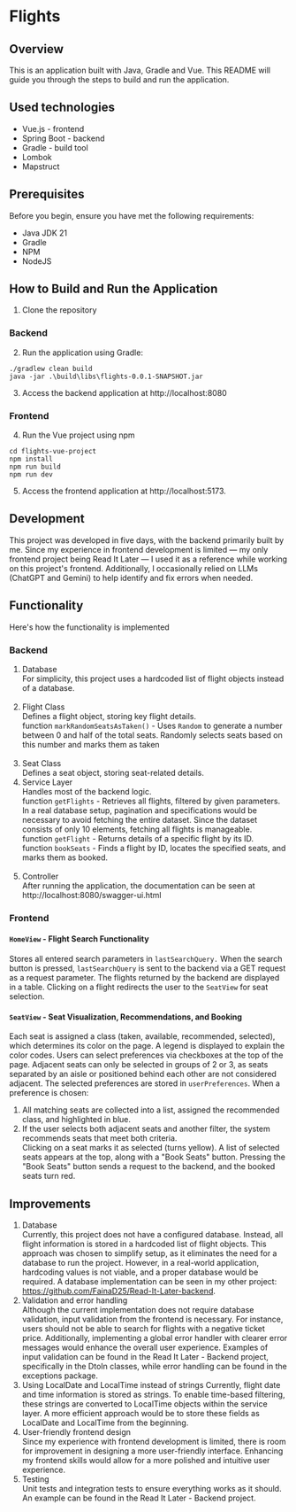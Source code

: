 # Flights

## Overview

This is an application built with Java, Gradle and Vue. This README will guide you through the steps to build and run the application.

## Used technologies

* Vue.js - frontend
* Spring Boot - backend
* Gradle - build tool
* Lombok
* Mapstruct

## Prerequisites

Before you begin, ensure you have met the following requirements:

- Java JDK 21
- Gradle
- NPM
- NodeJS

## How to Build and Run the Application

1. Clone the repository

### Backend

2. Run the application using Gradle:
```
./gradlew clean build
java -jar .\build\libs\flights-0.0.1-SNAPSHOT.jar
```
3. Access the backend application at http://localhost:8080

### Frontend

4. Run the Vue project using npm

```
cd flights-vue-project
npm install
npm run build
npm run dev
```

5. Access the frontend application at http://localhost:5173.


## Development

This project was developed in five days, with the backend primarily built by me. 
Since my experience in frontend development is limited — 
my only frontend project being Read It Later — 
I used it as a reference while working on this project's frontend. 
Additionally, I occasionally relied on LLMs (ChatGPT and Gemini) to help identify and fix errors when needed.


## Functionality
Here's how the functionality is implemented

### Backend
1. Database <br>
   For simplicity, this project uses a hardcoded list of flight objects instead of a database. <br> <br>
2. Flight Class <br>
   Defines a flight object, storing key flight details. <br>
function `markRandomSeatsAsTaken()` - Uses `Random` to generate a number between 0 and half of the total seats.
 Randomly selects seats based on this number and marks them as taken <br> <br>
3. Seat Class <br>
   Defines a seat object, storing seat-related details. <br>
4. Service Layer <br>
   Handles most of the backend logic. <br>
function `getFlights` - Retrieves all flights, filtered by given parameters.
   In a real database setup, pagination and specifications would be necessary to avoid fetching the entire dataset.
   Since the dataset consists of only 10 elements, fetching all flights is manageable. <br>
function `getFlight` -  Returns details of a specific flight by its ID. <br>
function `bookSeats` -  Finds a flight by ID, locates the specified seats, and marks them as booked. <br> <br>
5. Controller <br>
After running the application, the documentation can be seen at http://localhost:8080/swagger-ui.html

### Frontend
#### `HomeView` - Flight Search Functionality
Stores all entered search parameters in `lastSearchQuery.`
When the search button is pressed, `lastSearchQuery` is sent to the backend via a GET request as a request parameter.
The flights returned by the backend are displayed in a table.
Clicking on a flight redirects the user to the `SeatView` for seat selection.

#### `SeatView` - Seat Visualization, Recommendations, and Booking
Each seat is assigned a class (taken, available, recommended, selected), which determines its color on the page.
A legend is displayed to explain the color codes.
Users can select preferences via checkboxes at the top of the page.
Adjacent seats can only be selected in groups of 2 or 3, 
as seats separated by an aisle or positioned behind each other are not considered adjacent.
The selected preferences are stored in `userPreferences`.
When a preference is chosen:
1. All matching seats are collected into a list, assigned the recommended class, and highlighted in blue.
2. If the user selects both adjacent seats and another filter, the system recommends seats that meet both criteria. <br>
Clicking on a seat marks it as selected (turns yellow).
A list of selected seats appears at the top, along with a "Book Seats" button.
Pressing the "Book Seats" button sends a request to the backend, and the booked seats turn red.

## Improvements

1. Database <br>
Currently, this project does not have a configured database. 
Instead, all flight information is stored in a hardcoded list of flight objects. 
This approach was chosen to simplify setup, as it eliminates the need for a database to run the project. 
However, in a real-world application, hardcoding values is not viable, and a proper database would be required. 
A database implementation can be seen in my other project: https://github.com/FainaD25/Read-It-Later-backend.
2. Validation and error handling <br>
Although the current implementation does not require database validation, input validation from the frontend is necessary. 
For instance, users should not be able to search for flights with a negative ticket price. 
Additionally, implementing a global error handler with clearer error messages would enhance the overall user experience. 
Examples of input validation can be found in the Read It Later - Backend project, specifically in the DtoIn classes, 
while error handling can be found in the exceptions package.
3. Using LocalDate and LocalTime instead of strings
Currently, flight date and time information is stored as strings. 
To enable time-based filtering, these strings are converted to LocalTime objects within the service layer. 
A more efficient approach would be to store these fields as LocalDate and LocalTime from the beginning.
4. User-friendly frontend design <br>
Since my experience with frontend development is limited, there is room for improvement in designing a more user-friendly interface. 
Enhancing my frontend skills would allow for a more polished and intuitive user experience.
5. Testing <br>
Unit tests and integration tests to ensure everything works as it should. 
An example can be found in the Read It Later - Backend project. 